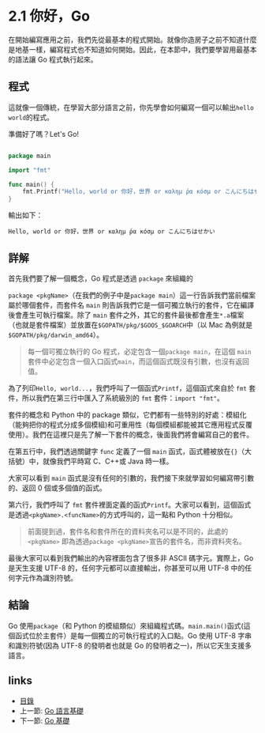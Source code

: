 # 2.1 你好，Go

在開始編寫應用之前，我們先從最基本的程式開始。就像你造房子之前不知道什麼是地基一樣，編寫程式也不知道如何開始。因此，在本節中，我們要學習用最基本的語法讓 Go 程式執行起來。

## 程式

這就像一個傳統，在學習大部分語言之前，你先學會如何編寫一個可以輸出`hello world`的程式。

準備好了嗎？Let's Go!
```Go

package main

import "fmt"

func main() {
	fmt.Printf("Hello, world or 你好，世界 or καλημ ́ρα κóσμ or こんにちはせかい\n")
}
```
輸出如下：

	Hello, world or 你好，世界 or καλημ ́ρα κóσμ or こんにちはせかい

## 詳解
首先我們要了解一個概念，Go 程式是透過 `package` 來組織的

`package <pkgName>`（在我們的例子中是`package main`）這一行告訴我們當前檔案屬於哪個套件，而套件名 `main` 則告訴我們它是一個可獨立執行的套件，它在編譯後會產生可執行檔案。除了 `main` 套件之外，其它的套件最後都會產生`*.a`檔案（也就是套件檔案）並放置在`$GOPATH/pkg/$GOOS_$GOARCH`中（以 Mac 為例就是`$GOPATH/pkg/darwin_amd64`）。

>每一個可獨立執行的 Go 程式，必定包含一個`package main`，在這個 `main` 套件中必定包含一個入口函式`main`，而這個函式既沒有引數，也沒有返回值。

為了列印`Hello, world...`，我們呼叫了一個函式`Printf`，這個函式來自於 `fmt` 套件，所以我們在第三行中匯入了系統級別的 `fmt` 套件：`import "fmt"`。

套件的概念和 Python 中的 package 類似，它們都有一些特別的好處：模組化（能夠把你的程式分成多個模組)和可重用性（每個模組都能被其它應用程式反覆使用）。我們在這裡只是先了解一下套件的概念，後面我們將會編寫自己的套件。

在第五行中，我們透過關鍵字 `func` 定義了一個 `main` 函式，函式體被放在`{}`（大括號）中，就像我們平時寫 C、C++或 Java 時一樣。

大家可以看到 `main` 函式是沒有任何的引數的，我們接下來就學習如何編寫帶引數的、返回 0 個或多個值的函式。

第六行，我們呼叫了 `fmt` 套件裡面定義的函式`Printf`。大家可以看到，這個函式是透過`<pkgName>.<funcName>`的方式呼叫的，這一點和 Python 十分相似。

>前面提到過，套件名和套件所在的資料夾名可以是不同的，此處的 `<pkgName>` 即為透過`package <pkgName>`宣告的套件名，而非資料夾名。

最後大家可以看到我們輸出的內容裡面包含了很多非 ASCII 碼字元。實際上，Go 是天生支援 UTF-8 的，任何字元都可以直接輸出，你甚至可以用 UTF-8 中的任何字元作為識別符號。


## 結論

Go 使用`package`（和 Python 的模組類似）來組織程式碼。`main.main()`函式(這個函式位於主套件）是每一個獨立的可執行程式的入口點。Go 使用 UTF-8 字串和識別符號(因為 UTF-8 的發明者也就是 Go 的發明者之一)，所以它天生支援多語言。

## links
   * [目錄](<preface.md>)
   * 上一節: [Go 語言基礎](<02.0.md>)
   * 下一節: [Go 基礎](<02.2.md>)

